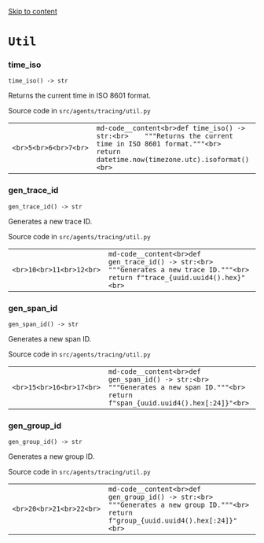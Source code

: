 [Skip to content](https://openai.github.io/openai-agents-python/ref/tracing/util/#util)

# `Util`

### time\_iso

```md-code__content
time_iso() -> str

```

Returns the current time in ISO 8601 format.

Source code in `src/agents/tracing/util.py`

|     |     |
| --- | --- |
| ```<br>5<br>6<br>7<br>``` | ```md-code__content<br>def time_iso() -> str:<br>    """Returns the current time in ISO 8601 format."""<br>    return datetime.now(timezone.utc).isoformat()<br>``` |

### gen\_trace\_id

```md-code__content
gen_trace_id() -> str

```

Generates a new trace ID.

Source code in `src/agents/tracing/util.py`

|     |     |
| --- | --- |
| ```<br>10<br>11<br>12<br>``` | ```md-code__content<br>def gen_trace_id() -> str:<br>    """Generates a new trace ID."""<br>    return f"trace_{uuid.uuid4().hex}"<br>``` |

### gen\_span\_id

```md-code__content
gen_span_id() -> str

```

Generates a new span ID.

Source code in `src/agents/tracing/util.py`

|     |     |
| --- | --- |
| ```<br>15<br>16<br>17<br>``` | ```md-code__content<br>def gen_span_id() -> str:<br>    """Generates a new span ID."""<br>    return f"span_{uuid.uuid4().hex[:24]}"<br>``` |

### gen\_group\_id

```md-code__content
gen_group_id() -> str

```

Generates a new group ID.

Source code in `src/agents/tracing/util.py`

|     |     |
| --- | --- |
| ```<br>20<br>21<br>22<br>``` | ```md-code__content<br>def gen_group_id() -> str:<br>    """Generates a new group ID."""<br>    return f"group_{uuid.uuid4().hex[:24]}"<br>``` |